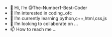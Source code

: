 - 👋 Hi, I’m @The-Number1-Best-Coder
- 👀 I’m interested in coding..ofc
- 🌱 I’m currently learning python,c++,html,css,js
- 💞️ I’m looking to collaborate on ...
- 📫 How to reach me ...

<!---
The-Number1-Best-Coder/The-Number1-Best-Coder is a ✨ special ✨ repository because its `README.md` (this file) appears on your GitHub profile.
You can click the Preview link to take a look at your changes.
--->
